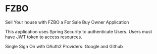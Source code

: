 # FZBO
Sell Your house with FZBO a For Sale Buy Owner Application

This application uses Spring Security to authenticate Users. 
Users must have JWT token to access resources.

Single Sign On with OAuth2 
        Providers: Google and Github
